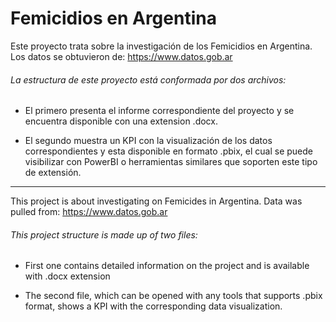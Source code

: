 # Femicidios en Argentina

Este proyecto trata sobre la investigación de los Femicidios en Argentina. Los datos se obtuvieron de: https://www.datos.gob.ar 

###### La estructura de este proyecto está conformada por dos archivos: 

  - El primero presenta el informe correspondiente del proyecto y se encuentra disponible con una extension .docx. 
  
  - El segundo muestra un KPI con la visualización de los datos correspondientes y esta disponible en formato .pbix, 
  el cual se puede visibilizar con PowerBI o herramientas similares que soporten este tipo de extensión.
  
  ---
  
 This project is about investigating on Femicides in Argentina. Data was pulled from: https://www.datos.gob.ar 
 
 ###### This project structure is made up of two files:
 
  - First one contains detailed information on the project and is available with .docx extension
  
  - The second file, which can be opened with any tools that supports .pbix format, shows a KPI with the corresponding data visualization. 
